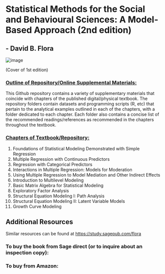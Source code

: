 # Statistical Methods for the Social and Behavioural Sciences: A Model-Based Approach (2nd edition)
## - David B. Flora

![image](https://github.com/sperkovic/Flora---Statistical-Methods-for-the-Social-and-Behavioural-Sciences-2ndEdition/assets/119066291/b5688b39-aaa4-4663-90a1-e5b0d2d78f62)

  (Cover of 1st edition)

### <ins> Outline of Repository/Online Supplemental Materials: <ins> 

This Github repository contains a variety of supplementary materials that coincide with chapters of the published digital/physical textbook.
The repository folders contain datasets and programming scripts (R, etc) that pertain to the analytical examples outlined in each of the chapters, with a folder dedicated to each chapter.
Each folder also contains a concise list of the recommended readings/references as recommended in the chapters throughout the textbook.


### <ins> Chapters of Textbook/Repository: <ins> 

1. Foundations of Statistical Modeling Demonstrated with Simple Regression
2. Multiple Regression with Continuous Predictors
3. Regression with Categorical Predictors
4. Interactions in Multiple Regression: Models for Moderation
5. Using Multiple Regression to Model Mediation and Other Indirect Effects
6. Introduction to Multilevel Modeling
7. Basic Matrix Algebra for Statistical Modeling
8. Exploratory Factor Analysis
9. Structural Equation Modeling I: Path Analysis
10. Structural Equation Modeling II: Latent Variable Models
11. Growth Curve Modeling

## Additional Resources
Similar resources can be found at https://study.sagepub.com/flora


### To buy the book from Sage direct (or to inquire about an inspection copy):
### To buy from Amazon:
